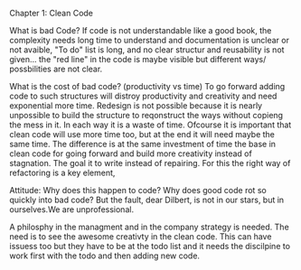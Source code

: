 Chapter 1: Clean Code


What is bad Code?
If code is not understandable like a good book, the complexity needs long time to understand and documentation is unclear or not avaible, "To do" list is long,
and no clear structur and reusability is not given...
the "red line" in the code is maybe visible but different ways/ possbilities are not clear. 

What is the cost of bad code?
(productivity vs time)
To go forward adding code to such structures will distroy productivity and creativity and need exponential more time.
Redesign is not possible because it is nearly unpossible to build the structure to reqonstruct the ways without copieng the mess in it.
In each way it is a waste of time. Ofcourse it is important that clean code will use more time too, but at the end it will need maybe the same time.
The difference is at the same investment of time the base in clean code for going forward and build more creativity instead of stagnation. The goal it to write instead of repairing. For this the right way of refactoring is a key element,

Attitude: 
Why does this happen to code? Why does good code rot so quickly into bad code?
But the fault, dear Dilbert, is not in our stars, but in ourselves.We are unprofessional.

A philosphy in the managment and in the company strategy is needed.
The need is to see the awesome creativty in the clean code. This can have issuess too but they have to be at the todo list and it needs the discilpine to work first with the todo and then adding new code.
